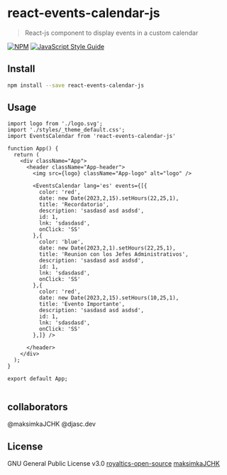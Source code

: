 # react-events-calendar-js

> React-js component to display events in a custom calendar

[![NPM](https://img.shields.io/npm/v/react-events-calendar-js.svg)](https://www.npmjs.com/package/react-events-calendar-js) [![JavaScript Style Guide](https://img.shields.io/badge/code_style-standard-brightgreen.svg)](https://standardjs.com)

## Install

```bash
npm install --save react-events-calendar-js
```

## Usage

```tsx
import logo from './logo.svg';
import './styles/_theme_default.css';
import EventsCalendar from 'react-events-calendar-js'

function App() {
  return (
    <div className="App">
      <header className="App-header">
        <img src={logo} className="App-logo" alt="logo" />

        <EventsCalendar lang='es' events={[{
          color: 'red',
          date: new Date(2023,2,15).setHours(22,25,1),
          title: 'Recordatorio',
          description: 'sasdasd asd asdsd',
          id: 1,
          lnk: 'sdasdasd',
          onClick: 'SS'
        },{
          color: 'blue',
          date: new Date(2023,2,1).setHours(22,25,1),
          title: 'Reunion con los Jefes Administrativos',
          description: 'sasdasd asd asdsd',
          id: 1,
          lnk: 'sdasdasd',
          onClick: 'SS'
        },{
          color: 'red',
          date: new Date(2023,2,15).setHours(10,25,1),
          title: 'Evento Importante',
          description: 'sasdasd asd asdsd',
          id: 1,
          lnk: 'sdasdasd',
          onClick: 'SS'
        },]} />

      </header>
    </div>
  );
}

export default App;


```

## collaborators

@maksimkaJCHK @djasc.dev

## License

GNU General Public License v3.0
 [royaltics-open-source](https://github.com/royaltics-solutions)
 [maksimkaJCHK](https://github.com/maksimkaJCHK)